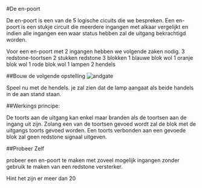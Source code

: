 #De en-poort

De en-poort is een van de 5 logische cicuits die we bespreken.
Een en-poort is een stukje circuit die meerdere ingangen met alkaar vergelijkt en 
indien alle ingangen een waar status hebben zal de uitgang bekrachtigd worden.

Voor een en-poort met 2 ingangen hebben we volgende zaken nodig.
3 redstone-toortsen
2 stukken redstone
3 blokken
1 blauwe blok wol
1 oranje blok wol
1 rode blok wol
1 lampen
2 hendels

##Bouw de volgende opstelling
![andgate](https://github.com/CoderDojoBelgiumEeklo/MineCraftProjects/blob/gh-pages/img/basic/redstone/andgate.png?raw=true)


Speel nu met de hendels. je zal zien dat de lamp aangaat als beide  handels in de aan stand staan.

##Werkings principe:

De toorts aan de uitgang kan enkel maar branden als de toortsen aan de ingang uit zijn.
Zolang een van de toortsen gevoed wordt zal de blok met de uitgangs toorts gevoed worden.
Een toorts verbonden aan een gevoede blok zal geen redstone signaal uitgeven.

##Probeer Zelf

probeer een en-poort te maken met zoveel mogelijk ingangen zonder gebruik te maken van een redstone versterker.

Hint het zijn er meer dan 20


